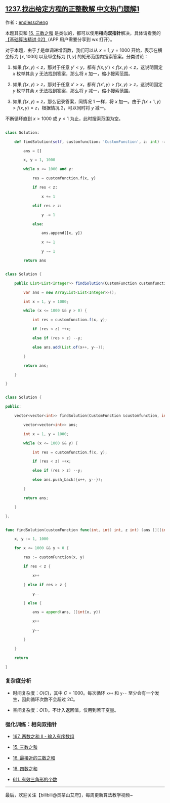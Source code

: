 ## [1237.找出给定方程的正整数解 中文热门题解1](https://leetcode.cn/problems/find-positive-integer-solution-for-a-given-equation/solutions/100000/xiang-xiang-shuang-zhi-zhen-yi-ge-shi-pi-nr4y)

作者：[endlesscheng](https://leetcode.cn/u/endlesscheng)

本题其实和 [15. 三数之和](https://leetcode.cn/problems/3sum/) 是类似的，都可以使用**相向双指针**解决，具体请看我的[【基础算法精讲 02】](https://www.bilibili.com/video/BV1bP411c7oJ/)（APP 用户需要分享到 wx 打开）。

对于本题，由于 $f$ 是单调递增函数，我们可以从 $x=1,y=1000$ 开始，表示在横坐标为 $[x,1000]$ 以及纵坐标为 $[1,y]$ 的矩形范围内搜索答案。分类讨论：

1. 如果 $f(x,y) < z$，那对于任意 $y'<y$，都有 $f(x,y')<f(x,y)<z$，这说明固定 $x$ 枚举其余 $y$ 无法找到答案，那么将 $x$ 加一，缩小搜索范围。
2. 如果 $f(x,y) > z$，那对于任意 $x'>x$，都有 $f(x',y)>f(x,y)>z$，这说明固定 $y$ 枚举其余 $x$ 无法找到答案，那么将 $y$ 减一，缩小搜索范围。
3. 如果 $f(x,y) = z$，那么记录答案，同情况 1 一样，将 $x$ 加一。由于 $f(x+1,y)>f(x,y)=z$，根据情况 2，可以同时将 $y$ 减一。

不断循环直到 $x>1000$ 或 $y < 1$ 为止，此时搜索范围为空。

```py [sol1-Python3]
class Solution:
    def findSolution(self, customfunction: 'CustomFunction', z: int) -> List[List[int]]:
        ans = []
        x, y = 1, 1000
        while x <= 1000 and y:
            res = customfunction.f(x, y)
            if res < z:
                x += 1
            elif res > z:
                y -= 1
            else:
                ans.append([x, y])
                x += 1
                y -= 1
        return ans
```

```java [sol1-Java]
class Solution {
    public List<List<Integer>> findSolution(CustomFunction customfunction, int z) {
        var ans = new ArrayList<List<Integer>>();
        int x = 1, y = 1000;
        while (x <= 1000 && y > 0) {
            int res = customfunction.f(x, y);
            if (res < z) ++x;
            else if (res > z) --y;
            else ans.add(List.of(x++, y--));
        }
        return ans;
    }
}
```

```cpp [sol1-C++]
class Solution {
public:
    vector<vector<int>> findSolution(CustomFunction &customfunction, int z) {
        vector<vector<int>> ans;
        int x = 1, y = 1000;
        while (x <= 1000 && y) {
            int res = customfunction.f(x, y);
            if (res < z) ++x;
            else if (res > z) --y;
            else ans.push_back({x++, y--});
        }
        return ans;
    }
};
```

```go [sol1-Go]
func findSolution(customFunction func(int, int) int, z int) (ans [][]int) {
    x, y := 1, 1000
    for x <= 1000 && y > 0 {
        res := customFunction(x, y)
        if res < z {
            x++
        } else if res > z {
            y--
        } else {
            ans = append(ans, []int{x, y})
            x++
            y--
        }
    }
    return
}
```

### 复杂度分析

- 时间复杂度：$O(C)$，其中 $C=1000$。每次循环 `x++` 和 `y--` 至少会有一个发生，因此循环次数不会超过 $2C$。
- 空间复杂度：$O(1)$。不计入返回值，仅用到若干变量。

### 强化训练：相向双指针

- [167. 两数之和 II - 输入有序数组](https://leetcode.cn/problems/two-sum-ii-input-array-is-sorted/)
- [15. 三数之和](https://leetcode.cn/problems/3sum/)
- [16. 最接近的三数之和](https://leetcode.cn/problems/3sum-closest/)
- [18. 四数之和](https://leetcode.cn/problems/4sum/)
- [611. 有效三角形的个数](https://leetcode.com/problems/valid-triangle-number/)

---

最后，欢迎关注【bilibili@灵茶山艾府】，每周更新算法教学视频~

